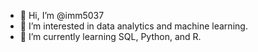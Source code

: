 - 👋 Hi, I’m @imm5037
- 👀 I’m interested in data analytics and machine learning.
- 🌱 I’m currently learning SQL, Python, and R.

<!---
imm5037/imm5037 is a ✨ special ✨ repository because its `README.md` (this file) appears on your GitHub profile.
You can click the Preview link to take a look at your changes.
--->
